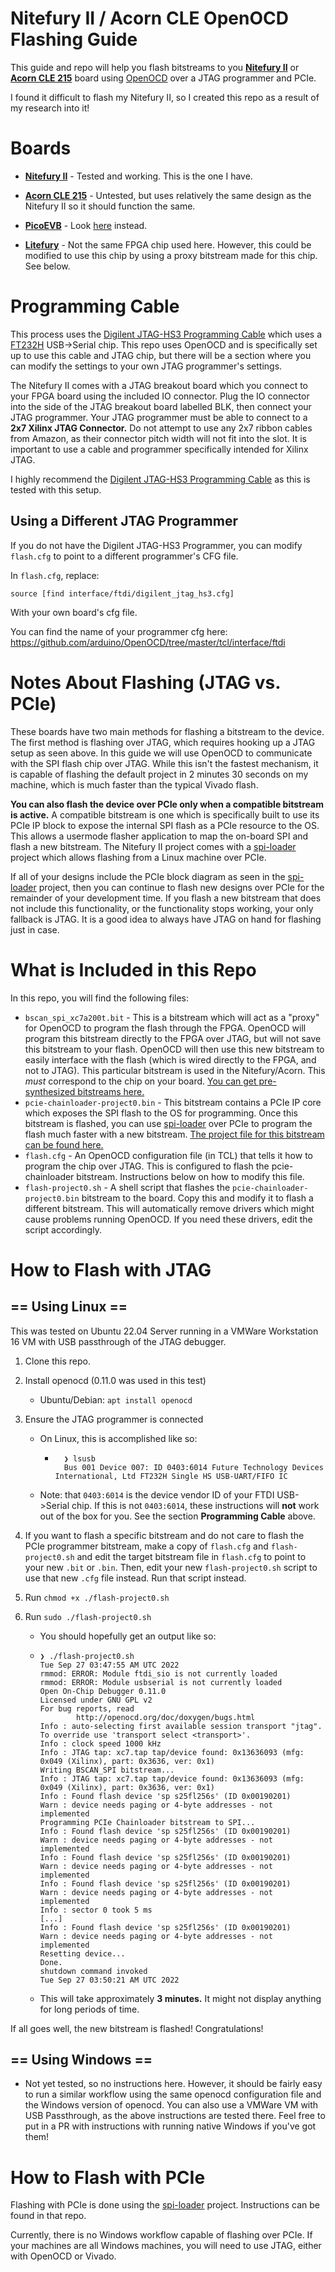 # Nitefury II / Acorn CLE OpenOCD Flashing Guide

This guide and repo will help you flash bitstreams to you **[Nitefury II](https://rhsresearch.com/collections/rhs-public/products/nitefury-xilinx-artix-fpga-kit-in-nvme-ssd-form-factor-2280-key-m)** or [**Acorn CLE 215**](https://www.amazon.com/SQRL-CLE-215-Acorn) board using [OpenOCD](https://github.com/openocd-org/openocd) over a JTAG programmer and PCIe.

I found it difficult to flash my Nitefury II, so I created this repo as a result of my research into it!

# Boards

- **[Nitefury II](https://rhsresearch.com/collections/rhs-public/products/nitefury-xilinx-artix-fpga-kit-in-nvme-ssd-form-factor-2280-key-m)** - Tested and working. This is the one I have.

- [**Acorn CLE 215**](https://www.amazon.com/SQRL-CLE-215-Acorn) - Untested, but uses relatively the same design as the Nitefury II so it should function the same.
- [**PicoEVB**](https://www.crowdsupply.com/rhs-research/picoevb) - Look [here](https://github.com/RHSResearchLLC/PicoEVB/tree/master/spi-flash-program-openocd) instead.
- [**Litefury**](https://rhsresearch.com/products/litefury) - Not the same FPGA chip used here. However, this could be modified to use this chip by using a proxy bitstream made for this chip. See below.

# Programming Cable

This process uses the [Digilent JTAG-HS3 Programming Cable](https://digilent.com/shop/jtag-hs3-programming-cable/) which uses a [FT232H](https://www.ftdichip.com/old2020/Products/ICs/FT232H.htm) USB->Serial chip. This repo uses OpenOCD and is specifically set up to use this cable and JTAG chip, but there will be a section where you can modify the settings to your own JTAG programmer's settings. 

The Nitefury II comes with a JTAG breakout board which you connect to your FPGA board using the included IO connector. Plug the IO connector into the side of the JTAG breakout board labelled BLK, then connect your JTAG programmer. Your JTAG programmer must be able to connect to a **2x7 Xilinx JTAG Connector.** Do not attempt to use any 2x7 ribbon cables from Amazon, as their connector pitch width will not fit into the slot. It is important to use a cable and programmer specifically intended for Xilinx JTAG.

I highly recommend the [Digilent JTAG-HS3 Programming Cable](https://digilent.com/shop/jtag-hs3-programming-cable/) as this is tested with this setup.

## Using a Different JTAG Programmer
If you do not have the Digilent JTAG-HS3 Programmer, you can modify `flash.cfg` to point to a different programmer's CFG file.

In `flash.cfg`, replace:

`source [find interface/ftdi/digilent_jtag_hs3.cfg]`

With your own board's cfg file.

You can find the name of your programmer cfg here: https://github.com/arduino/OpenOCD/tree/master/tcl/interface/ftdi

# Notes About Flashing (JTAG vs. PCIe)

These boards have two main methods for flashing a bitstream to the device. The first method is flashing over JTAG, which requires hooking up a JTAG setup as seen above. In this guide we will use OpenOCD to communicate with the SPI flash chip over JTAG. While this isn't the fastest mechanism, it is capable of flashing the default project in 2 minutes 30 seconds on my machine, which is much faster than the typical Vivado flash.

**You can also flash the device over PCIe only when a compatible bitstream is active.** A compatible bitstream is one which is specifically built to use its PCIe IP block to expose the internal SPI flash as a PCIe resource to the OS. This allows a usermode flasher application to map the on-board SPI and flash a new bitstream. The Nitefury II project comes with a [spi-loader](https://github.com/RHSResearchLLC/NiteFury-and-LiteFury/tree/master/spi-loader) project which allows flashing from a Linux machine over PCIe.

If all of your designs include the PCIe block diagram as seen in the [spi-loader](https://github.com/RHSResearchLLC/NiteFury-and-LiteFury/tree/master/spi-loader) project, then you can continue to flash new designs over PCIe for the remainder of your development time. If you flash a new bitstream that does not include this functionality, or the functionality stops working, your only fallback is JTAG. It is a good idea to always have JTAG on hand for flashing just in case.

# What is Included in this Repo

In this repo, you will find the following files:

- `bscan_spi_xc7a200t.bit` - This is a bitstream which will act as a "proxy" for OpenOCD to program the flash through the FPGA. OpenOCD will program this bitstream directly to the FPGA over JTAG, but will not save this bitstream to your flash. OpenOCD will then use this new bitstream to easily interface with the flash (which is wired directly to the FPGA, and not to JTAG). This particular bitstream is used in the Nitefury/Acorn. This *must* correspond to the chip on your board. [You can get pre-synthesized bitstreams here.](https://github.com/quartiq/bscan_spi_bitstreams)
- `pcie-chainloader-project0.bin` - This bitstream contains a PCIe IP core which exposes the SPI flash to the OS for programming. Once this bitstream is flashed, you can use [spi-loader](https://github.com/RHSResearchLLC/NiteFury-and-LiteFury/tree/master/spi-loader) over PCIe to program the flash much faster with a new bitstream. [The project file for this bitstream can be found here.](https://github.com/RHSResearchLLC/NiteFury-and-LiteFury/tree/master/Sample-Projects/Project-0/FPGA/Nitefury-II)
- `flash.cfg` - An OpenOCD configuration file (in TCL) that tells it how to program the chip over JTAG. This is configured to flash the pcie-chainloader bitstream. Instructions below on how to modify this file.
- `flash-project0.sh` - A shell script that flashes the `pcie-chainloader-project0.bin` bitstream to the board. Copy this and modify it to flash a different bitstream. This will automatically remove drivers which might cause problems running OpenOCD. If you need these drivers, edit the script accordingly.

# How to Flash with JTAG

## == Using Linux ==

This was tested on Ubuntu 22.04 Server running in a VMWare Workstation 16 VM with USB passthrough of the JTAG debugger.

1. Clone this repo.

2. Install openocd (0.11.0 was used in this test)

   - Ubuntu/Debian: `apt install openocd`

3. Ensure the JTAG programmer is connected

   - On Linux, this is accomplished like so:

     - ```
         ❯ lsusb
         Bus 001 Device 007: ID 0403:6014 Future Technology Devices International, Ltd FT232H Single HS USB-UART/FIFO IC
         ```

   - Note: that `0403:6014` is the device vendor ID of your FTDI USB->Serial chip. If this is not `0403:6014`, these instructions will **not** work out of the box for you. See the section **Programming Cable** above.

4. If you want to flash a specific bitstream and do not care to flash the PCIe programmer bitstream, make a copy of `flash.cfg` and `flash-project0.sh` and edit the target bitstream file in `flash.cfg` to point to your new `.bit` or `.bin`. Then, edit your new `flash-project0.sh` script to use that new `.cfg` file instead. Run that script instead.

5. Run `chmod +x ./flash-project0.sh`

6. Run `sudo ./flash-project0.sh`

   - You should hopefully get an output like so:

   - ```
     ❯ ./flash-project0.sh
     Tue Sep 27 03:47:55 AM UTC 2022
     rmmod: ERROR: Module ftdi_sio is not currently loaded
     rmmod: ERROR: Module usbserial is not currently loaded
     Open On-Chip Debugger 0.11.0
     Licensed under GNU GPL v2
     For bug reports, read
             http://openocd.org/doc/doxygen/bugs.html
     Info : auto-selecting first available session transport "jtag". To override use 'transport select <transport>'.
     Info : clock speed 1000 kHz
     Info : JTAG tap: xc7.tap tap/device found: 0x13636093 (mfg: 0x049 (Xilinx), part: 0x3636, ver: 0x1)
     Writing BSCAN_SPI bitstream...
     Info : JTAG tap: xc7.tap tap/device found: 0x13636093 (mfg: 0x049 (Xilinx), part: 0x3636, ver: 0x1)
     Info : Found flash device 'sp s25fl256s' (ID 0x00190201)
     Warn : device needs paging or 4-byte addresses - not implemented
     Programming PCIe Chainloader bitstream to SPI...
     Info : Found flash device 'sp s25fl256s' (ID 0x00190201)
     Warn : device needs paging or 4-byte addresses - not implemented
     Info : Found flash device 'sp s25fl256s' (ID 0x00190201)
     Warn : device needs paging or 4-byte addresses - not implemented
     Info : Found flash device 'sp s25fl256s' (ID 0x00190201)
     Warn : device needs paging or 4-byte addresses - not implemented
     Info : sector 0 took 5 ms
     [...]
     Info : Found flash device 'sp s25fl256s' (ID 0x00190201)
     Warn : device needs paging or 4-byte addresses - not implemented
     Resetting device...
     Done.
     shutdown command invoked
     Tue Sep 27 03:50:21 AM UTC 2022
     ```

   - This will take approximately **3 minutes.** It might not display anything for long periods of time.

If all goes well, the new bitstream is flashed! Congratulations! 

## == Using Windows ==

- Not yet tested, so no instructions here. However, it should be fairly easy to run a similar workflow using the same openocd configuration file and the Windows version of openocd. You can also use a VMWare VM with USB Passthrough, as the above instructions are tested there. Feel free to put in a PR with instructions with running native Windows if you've got them!

# How to Flash with PCIe

Flashing with PCIe is done using the [spi-loader](https://github.com/RHSResearchLLC/NiteFury-and-LiteFury/tree/master/spi-loader) project. Instructions can be found in that repo.

Currently, there is no Windows workflow capable of flashing over PCIe. If your machines are all Windows machines, you will need to use JTAG, either with OpenOCD or Vivado.



